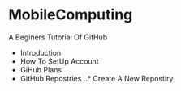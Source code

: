 # MobileComputing
A Beginers Tutorial Of GitHub

- Introduction
- How To SetUp Account
- GiHub Plans
- GitHub Repostries
..* Create A New Repostiry
